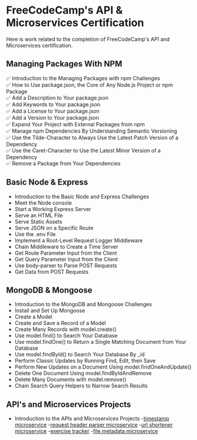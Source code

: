 # FreeCodeCamp's API & Microservices Certification

Here is work related to the completion of FreeCodeCamp's API and Microservices certification.

## Managing Packages With NPM

✅ Introduction to the Managing Packages with npm Challenges  
✅ How to Use package.json, the Core of Any Node.js Project or npm Package  
✅ Add a Description to Your package.json  
✅ Add Keywords to Your package.json  
✅ Add a License to Your package.json  
✅ Add a Version to Your package.json  
✅ Expand Your Project with External Packages from npm  
✅ Manage npm Dependencies By Understanding Semantic Versioning  
✅ Use the Tilde-Character to Always Use the Latest Patch Version of a Dependency  
✅ Use the Caret-Character to Use the Latest Minor Version of a Dependency  
✅ Remove a Package from Your Dependencies

## Basic Node & Express

- Introduction to the Basic Node and Express Challenges
- Meet the Node console
- Start a Working Express Server
- Serve an HTML File
- Serve Static Assets
- Serve JSON on a Specific Route
- Use the .env File
- Implement a Root-Level Request Logger Middleware
- Chain Middleware to Create a Time Server
- Get Route Parameter Input from the Client
- Get Query Parameter Input from the Client
- Use body-parser to Parse POST Requests
- Get Data from POST Requests

## MongoDB & Mongoose

- Introduction to the MongoDB and Mongoose Challenges
- Install and Set Up Mongoose
- Create a Model
- Create and Save a Record of a Model
- Create Many Records with model.create()
- Use model.find() to Search Your Database
- Use model.findOne() to Return a Single Matching Document from Your Database
- Use model.findById() to Search Your Database By \_id
- Perform Classic Updates by Running Find, Edit, then Save
- Perform New Updates on a Document Using model.findOneAndUpdate()
- Delete One Document Using model.findByIdAndRemove
- Delete Many Documents with model.remove()
- Chain Search Query Helpers to Narrow Search Results

## API's and Microservices Projects

- Introduction to the APIs and Microservices Projects -[timestamp microservice]() -[request header parser microservice]() -[url shortener microservice]() -[exercise tracker]() -[file metadata microservice]()
